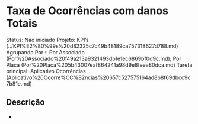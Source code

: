 # Taxa de Ocorrências com danos Totais

Status: Não iniciado
Projeto: KPI’s (../KPI%E2%80%99s%20d82325c7c49b48189ca757318627d788.md)
Agrupando Por :: Por Associado (Por%20Associado%20f49a213a9321493db1e1ec6869bf0d9c.md), Por Placa (Por%20Placa%205b43007eaf864241a98d9e8feea80dca.md)
Tarefa principal: Aplicativo Ocorrências (Aplicativo%20Ocorre%CC%82ncias%20657c527575164ad8b8f69dbcc9c7b81e.md)

## Descrição

-